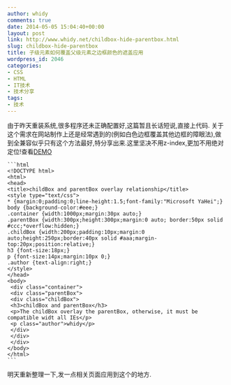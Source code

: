 ```yaml
---
author: whidy
comments: true
date: 2014-05-05 15:04:40+00:00
layout: post
link: http://www.whidy.net/childbox-hide-parentbox.html
slug: childbox-hide-parentbox
title: 子级元素如何覆盖父级元素之边框颜色的遮盖应用
wordpress_id: 2046
categories:
- CSS
- HTML
- IT技术
- 技术分享
tags:
- 技术
---
```


由于昨天重装系统,很多程序还未正确配置好,这篇暂且长话短说,直接上代码.
关于这个需求在网站制作上还是经常遇到的(例如白色边框覆盖其他边框的障眼法),做到全兼容似乎只有这个方法最好,特分享出来.这里坚决不用z-index,更加不用绝对定位!查看[DEMO](http://whidy.net/demos/childbox-hide-parentbox.html)


    ```html
    <!DOCTYPE html>
    <html>
    <head>
    <title>childBox and parentBox overlay relationship</title>
    <style type="text/css">
    * {margin:0;padding:0;line-height:1.5;font-family:"Microsoft YaHei";}
    body {background-color:#eee;}
    .container {width:1000px;margin:30px auto;}
    .parentBox {width:300px;height:300px;margin:0 auto; border:50px solid #ccc;*overflow:hidden;}
    .childBox {width:200px;padding:10px;margin:0 auto;height:250px;border:40px solid #aaa;margin-top:20px;position:relative;}
    h3 {font-size:18px;}
    p {font-size:14px;margin:10px 0;}
    .author {text-align:right;}
    </style>
    </head>
    <body>
     <div class="container">
     <div class="parentBox">
     <div class="childBox">
     <h3>childBox and parentBox</h3>
     <p>The childBox overlay the parentBox, otherwise, it must be compatible widt all IEs</p>
     <p class="author">whidy</p>
     </div>
     </div>
     </div>
    </body>
    </html>
    ```



明天重新整理一下,发一点相关页面应用到这个的地方.
